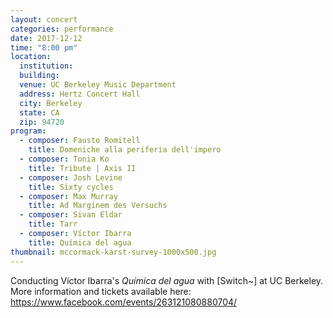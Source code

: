 ```yaml
---
layout: concert
categories: performance
date: 2017-12-12
time: "8:00 pm"
location:
  institution:
  building:
  venue: UC Berkeley Music Department
  address: Hertz Concert Hall
  city: Berkeley
  state: CA
  zip: 94720
program:
  - composer: Fausto Romitell
    title: Domeniche alla periferia dell'impero
  - composer: Tonia Ko
    title: Tribute | Axis II
  - composer: Josh Levine
    title: Sixty cycles
  - composer: Max Murray
    title: Ad Marginem des Versuchs
  - composer: Sivan Eldar
    title: Tarr
  - composer: Víctor Ibarra
    title: Química del agua
thumbnail: mccormack-karst-survey-1000x500.jpg
---
```


Conducting Víctor Ibarra's <em>Química del agua</em> with [Switch~] at UC Berkeley. More information and tickets available here: <a href="https://www.facebook.com/events/263121080880704/" target="blank">https://www.facebook.com/events/263121080880704/ </a>

<!-- should we have a separate field for ticket sales and time -->
